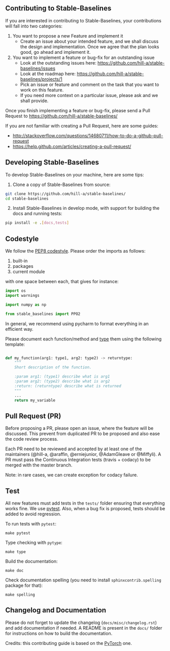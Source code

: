 ## Contributing to Stable-Baselines

If you are interested in contributing to Stable-Baselines, your contributions will fall
into two categories:
1. You want to propose a new Feature and implement it
    - Create an issue about your intended feature, and we shall discuss the design and
    implementation. Once we agree that the plan looks good, go ahead and implement it.
2. You want to implement a feature or bug-fix for an outstanding issue
    - Look at the outstanding issues here: https://github.com/hill-a/stable-baselines/issues
    - Look at the roadmap here: https://github.com/hill-a/stable-baselines/projects/1
    - Pick an issue or feature and comment on the task that you want to work on this feature.
    - If you need more context on a particular issue, please ask and we shall provide.

Once you finish implementing a feature or bug-fix, please send a Pull Request to
https://github.com/hill-a/stable-baselines/


If you are not familiar with creating a Pull Request, here are some guides:
- http://stackoverflow.com/questions/14680711/how-to-do-a-github-pull-request
- https://help.github.com/articles/creating-a-pull-request/


## Developing Stable-Baselines

To develop Stable-Baselines on your machine, here are some tips:

1. Clone a copy of Stable-Baselines from source:

```bash
git clone https://github.com/hill-a/stable-baselines/
cd stable-baselines
```

2. Install Stable-Baselines in develop mode, with support for building the docs and running tests:

```bash
pip install -e .[docs,tests]
```

## Codestyle

We follow the [PEP8 codestyle](https://www.python.org/dev/peps/pep-0008/). Please order the imports as follows:

1. built-in
2. packages
3. current module

with one space between each,  that gives for instance:
```python
import os
import warnings

import numpy as np

from stable_baselines import PPO2
```

In general, we recommend using pycharm to format everything in an efficient way.

Please document each function/method and [type](https://google.github.io/pytype/user_guide.html) them using the following template:

```python

def my_function(arg1: type1, arg2: type2) -> returntype:
    """
    Short description of the function.

    :param arg1: (type1) describe what is arg1
    :param arg2: (type2) describe what is arg2
    :return: (returntype) describe what is returned
    """
    ...
    return my_variable
```

## Pull Request (PR)

Before proposing a PR, please open an issue, where the feature will be discussed. This prevent from duplicated PR to be proposed and also ease the code review process.

Each PR need to be reviewed and accepted by at least one of the maintainers (@hill-a, @araffin, @erniejunior, @AdamGleave or @Miffyli).
A PR must pass the Continuous Integration tests (travis + codacy) to be merged with the master branch.

Note: in rare cases, we can create exception for codacy failure.

## Test

All new features must add tests in the `tests/` folder ensuring that everything works fine.
We use [pytest](https://pytest.org/).
Also, when a bug fix is proposed, tests should be added to avoid regression.

To run tests with `pytest`:

```
make pytest
```

Type checking with `pytype`:

```
make type
```

Build the documentation:

```
make doc
```

Check documentation spelling (you need to install `sphinxcontrib.spelling` package for that):

```
make spelling
```


## Changelog and Documentation

Please do not forget to update the changelog (`docs/misc/changelog.rst`) and add documentation if needed.
A README is present in the `docs/` folder for instructions on how to build the documentation.


Credits: this contributing guide is based on the [PyTorch](https://github.com/pytorch/pytorch/) one.
